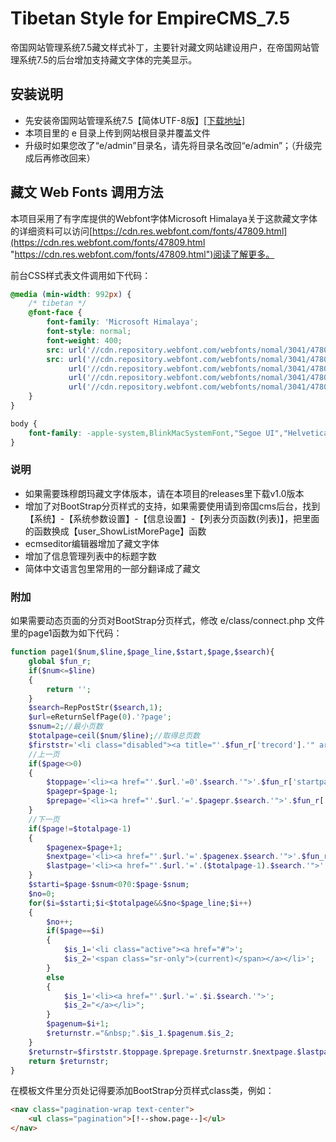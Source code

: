 # Tibetan Style for EmpireCMS_7.5
帝国网站管理系统7.5藏文样式补丁，主要针对藏文网站建设用户，在帝国网站管理系统7.5的后台增加支持藏文字体的完美显示。

## 安装说明
- 先安装帝国网站管理系统7.5【简体UTF-8版】[[下载地址]](http://www.phome.net/download/ "帝国软件下载")
- 本项目里的 e 目录上传到网站根目录并覆盖文件
- 升级时如果您改了“e/admin”目录名，请先将目录名改回“e/admin”；（升级完成后再修改回来）

## 藏文 Web Fonts 调用方法
本项目采用了有字库提供的Webfont字体Microsoft Himalaya关于这款藏文字体的详细资料可以访问[https://cdn.res.webfont.com/fonts/47809.html](https://cdn.res.webfont.com/fonts/47809.html "https://cdn.res.webfont.com/fonts/47809.html")阅读了解更多。

前台CSS样式表文件调用如下代码：
```css
@media (min-width: 992px) {
	/* tibetan */
	@font-face {
		font-family: 'Microsoft Himalaya';
		font-style: normal;
		font-weight: 400;
		src: url('//cdn.repository.webfont.com/webfonts/nomal/3041/47809/5de1e7cef629d80f0078ff0d.gif?r=123479631126');
		src: url('//cdn.repository.webfont.com/webfonts/nomal/3041/47809/5de1e7cef629d80f0078ff0d.gif?r=123479631126?#iefix') format('embedded-opentype'),
			 url('//cdn.repository.webfont.com/webfonts/nomal/3041/47809/5de1e7cef629d80f0078ff0d.png?r=123479631126') format('woff2'),
			 url('//cdn.repository.webfont.com/webfonts/nomal/3041/47809/5de1e7cef629d80f0078ff0d.bmp?r=123479631126') format('woff'),
			 url('//cdn.repository.webfont.com/webfonts/nomal/3041/47809/5de1e7cef629d80f0078ff0d.jpg?r=123479631126') format('truetype');
	}
}

body {
	font-family: -apple-system,BlinkMacSystemFont,"Segoe UI","Helvetica Neue",Kokonor,Kailasa,"Microsoft Himalaya",sans-serif;
}
```

### 说明
- 如果需要珠穆朗玛藏文字体版本，请在本项目的releases里下载v1.0版本
- 增加了对BootStrap分页样式的支持，如果需要使用请到帝国cms后台，找到【系统】-【系统参数设置】-【信息设置】-【列表分页函数(列表)】，把里面的函数换成【user_ShowListMorePage】函数
- ecmseditor编辑器增加了藏文字体
- 增加了信息管理列表中的标题字数
- 简体中文语言包里常用的一部分翻译成了藏文

### 附加
如果需要动态页面的分页对BootStrap分页样式，修改 e/class/connect.php 文件里的page1函数为如下代码：
```php
function page1($num,$line,$page_line,$start,$page,$search){
	global $fun_r;
	if($num<=$line)
	{
		return '';
	}
	$search=RepPostStr($search,1);
	$url=eReturnSelfPage(0).'?page';
	$snum=2;//最小页数
	$totalpage=ceil($num/$line);//取得总页数
	$firststr='<li class="disabled"><a title="'.$fun_r['trecord'].'" aria-label="Previous">'.$num.'</a></li>';
	//上一页
	if($page<>0)
	{
		$toppage='<li><a href="'.$url.'=0'.$search.'">'.$fun_r['startpage'].'</a></li>';
		$pagepr=$page-1;
		$prepage='<li><a href="'.$url.'='.$pagepr.$search.'">'.$fun_r['pripage'].'</a></li>';
	}
	//下一页
	if($page!=$totalpage-1)
	{
		$pagenex=$page+1;
		$nextpage='<li><a href="'.$url.'='.$pagenex.$search.'">'.$fun_r['nextpage'].'</a></li>';
		$lastpage='<li><a href="'.$url.'='.($totalpage-1).$search.'">'.$fun_r['lastpage'].'</a></li>';
	}
	$starti=$page-$snum<0?0:$page-$snum;
	$no=0;
	for($i=$starti;$i<$totalpage&&$no<$page_line;$i++)
	{
		$no++;
		if($page==$i)
		{
			$is_1='<li class="active"><a href="#">';
			$is_2='<span class="sr-only">(current)</span></a></li>';
		}
		else
		{
			$is_1='<li><a href="'.$url.'='.$i.$search.'">';
			$is_2="</a></li>";
		}
		$pagenum=$i+1;
		$returnstr.="&nbsp;".$is_1.$pagenum.$is_2;
	}
	$returnstr=$firststr.$toppage.$prepage.$returnstr.$nextpage.$lastpage;
	return $returnstr;
}
```
在模板文件里分页处记得要添加BootStrap分页样式class类，例如：
```html
<nav class="pagination-wrap text-center">
	<ul class="pagination">[!--show.page--]</ul>
</nav>
```